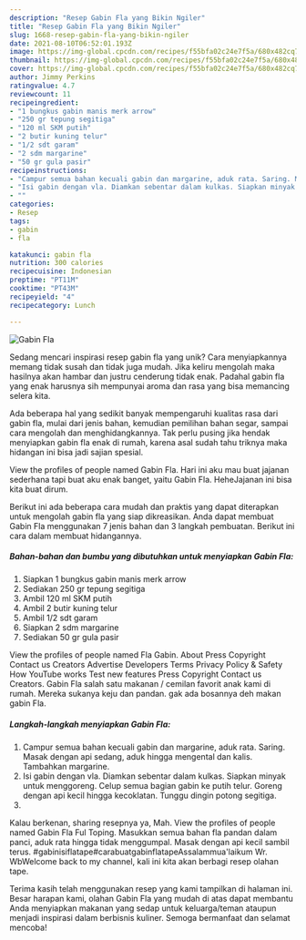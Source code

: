 ```yaml
---
description: "Resep Gabin Fla yang Bikin Ngiler"
title: "Resep Gabin Fla yang Bikin Ngiler"
slug: 1668-resep-gabin-fla-yang-bikin-ngiler
date: 2021-08-10T06:52:01.193Z
image: https://img-global.cpcdn.com/recipes/f55bfa02c24e7f5a/680x482cq70/gabin-fla-foto-resep-utama.jpg
thumbnail: https://img-global.cpcdn.com/recipes/f55bfa02c24e7f5a/680x482cq70/gabin-fla-foto-resep-utama.jpg
cover: https://img-global.cpcdn.com/recipes/f55bfa02c24e7f5a/680x482cq70/gabin-fla-foto-resep-utama.jpg
author: Jimmy Perkins
ratingvalue: 4.7
reviewcount: 11
recipeingredient:
- "1 bungkus gabin manis merk arrow"
- "250 gr tepung segitiga"
- "120 ml SKM putih"
- "2 butir kuning telur"
- "1/2 sdt garam"
- "2 sdm margarine"
- "50 gr gula pasir"
recipeinstructions:
- "Campur semua bahan kecuali gabin dan margarine, aduk rata. Saring. Masak dengan api sedang, aduk hingga mengental dan kalis. Tambahkan margarine."
- "Isi gabin dengan vla. Diamkan sebentar dalam kulkas. Siapkan minyak untuk menggoreng. Celup semua bagian gabin ke putih telur. Goreng dengan api kecil hingga kecoklatan. Tunggu dingin potong segitiga."
- ""
categories:
- Resep
tags:
- gabin
- fla

katakunci: gabin fla 
nutrition: 300 calories
recipecuisine: Indonesian
preptime: "PT11M"
cooktime: "PT43M"
recipeyield: "4"
recipecategory: Lunch

---
```



![Gabin Fla](https://img-global.cpcdn.com/recipes/f55bfa02c24e7f5a/680x482cq70/gabin-fla-foto-resep-utama.jpg)

Sedang mencari inspirasi resep gabin fla yang unik? Cara menyiapkannya memang tidak susah dan tidak juga mudah. Jika keliru mengolah maka hasilnya akan hambar dan justru cenderung tidak enak. Padahal gabin fla yang enak harusnya sih mempunyai aroma dan rasa yang bisa memancing selera kita.

Ada beberapa hal yang sedikit banyak mempengaruhi kualitas rasa dari gabin fla, mulai dari jenis bahan, kemudian pemilihan bahan segar, sampai cara mengolah dan menghidangkannya. Tak perlu pusing jika hendak menyiapkan gabin fla enak di rumah, karena asal sudah tahu triknya maka hidangan ini bisa jadi sajian spesial.

View the profiles of people named Gabin Fla. Hari ini aku mau buat jajanan sederhana tapi buat aku enak banget, yaitu Gabin Fla. HeheJajanan ini bisa kita buat dirum.


Berikut ini ada beberapa cara mudah dan praktis yang dapat diterapkan untuk mengolah gabin fla yang siap dikreasikan. Anda dapat membuat Gabin Fla menggunakan 7 jenis bahan dan 3 langkah pembuatan. Berikut ini cara dalam membuat hidangannya.

<!--inarticleads1-->

##### Bahan-bahan dan bumbu yang dibutuhkan untuk menyiapkan Gabin Fla:

1. Siapkan 1 bungkus gabin manis merk arrow
1. Sediakan 250 gr tepung segitiga
1. Ambil 120 ml SKM putih
1. Ambil 2 butir kuning telur
1. Ambil 1/2 sdt garam
1. Siapkan 2 sdm margarine
1. Sediakan 50 gr gula pasir


View the profiles of people named Fla Gabin. About Press Copyright Contact us Creators Advertise Developers Terms Privacy Policy &amp; Safety How YouTube works Test new features Press Copyright Contact us Creators. Gabin Fla salah satu makanan / cemilan favorit anak kami di rumah. Mereka sukanya keju dan pandan. gak ada bosannya deh makan gabin Fla. 

<!--inarticleads2-->

##### Langkah-langkah menyiapkan Gabin Fla:

1. Campur semua bahan kecuali gabin dan margarine, aduk rata. Saring. Masak dengan api sedang, aduk hingga mengental dan kalis. Tambahkan margarine.
1. Isi gabin dengan vla. Diamkan sebentar dalam kulkas. Siapkan minyak untuk menggoreng. Celup semua bagian gabin ke putih telur. Goreng dengan api kecil hingga kecoklatan. Tunggu dingin potong segitiga.
1. 


Kalau berkenan, sharing resepnya ya, Mah. View the profiles of people named Gabin Fla Ful Toping. Masukkan semua bahan fla pandan dalam panci, aduk rata hingga tidak menggumpal. Masak dengan api kecil sambil terus. #gabinisiflatape#carabuatgabinflatapeAssalammua&#39;laikum Wr. WbWelcome back to my channel, kali ini kita akan berbagi resep olahan tape. 

Terima kasih telah menggunakan resep yang kami tampilkan di halaman ini. Besar harapan kami, olahan Gabin Fla yang mudah di atas dapat membantu Anda menyiapkan makanan yang sedap untuk keluarga/teman ataupun menjadi inspirasi dalam berbisnis kuliner. Semoga bermanfaat dan selamat mencoba!
